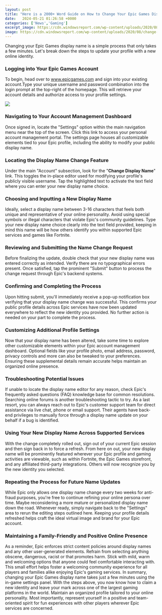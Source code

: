```yaml
---
layout: post
title: "Here is a 2000+ Word Guide on How to Change Your Epic Games Display Name"
date:   2024-05-21 01:26:58 +0000
categories: ['News','Gaming']
excerpt_image: https://cdn.windowsreport.com/wp-content/uploads/2020/08/change-epic-game-name.jpg
image: https://cdn.windowsreport.com/wp-content/uploads/2020/08/change-epic-game-name.jpg
---
```


Changing your Epic Games display name is a simple process that only takes a few minutes. Let's break down the steps to update your profile with a new online identity.
### **Logging into Your Epic Games Account**
To begin, head over to www.epicgames.com and sign into your existing account.Type your unique username and password combination into the login prompt at the top-right of the homepage. This will retrieve your account details and authorize access to your profile settings. 

![](https://cdn.windowsreport.com/wp-content/uploads/2022/09/epic-games-name-change-1.png)
### **Navigating to Your Account Management Dashboard**
Once signed in, locate the "Settings" option within the main navigation menu near the top of the screen. Click this link to access your personal account management portal. The settings page houses all customizable elements tied to your Epic profile, including the ability to modify your public display name.
### **Locating the Display Name Change Feature**  
Under the main "Account" subsection, look for the "**Change Display Name**" link. This toggles the in-place editor used for modifying your profile's publicly visible username. Tap the highlighted text to activate the text field where you can enter your new display name choice.
### **Choosing and Inputting a New Display Name**
Ideally, select a display name between 3-16 characters that feels both unique and representative of your online personality. Avoid using special symbols or illegal characters that violate Epic's community guidelines. Type your new display name choice clearly into the text field provided, keeping in mind this name will be how others identify you within supported Epic services and games like Fortnite.
### **Reviewing and Submitting the Name Change Request** 
Before finalizing the update, double check that your new display name was entered correctly as intended. Verify there are no typographical errors present. Once satisfied, tap the prominent "Submit" button to process the change request through Epic's backend systems. 
### **Confirming and Completing the Process**
Upon hitting submit, you'll immediately receive a pop-up notification box verifying that your display name change was successful. This confirms your public profile details across Epic services have now been updated everywhere to reflect the new identity you provided. No further action is needed on your part to complete the process.
### **Customizing Additional Profile Settings**  
Now that your display name has been altered, take some time to explore other customizable elements within your Epic account management dashboard. Optional fields like your profile photo, email address, password, privacy controls and more can also be tweaked to your preferences. Ensuring these supplemental details remain accurate helps maintain an organized online presence.
### **Troubleshooting Potential Issues**
If unable to locate the display name editor for any reason, check Epic's frequently asked questions (FAQ) knowledge base for common resolutions. Searching online forums is another troubleshooting tactic to try. As a last resort, you can always reach out to Epic's customer support team for direct assistance via live chat, phone or email support. Their agents have back-end privileges to manually force through a display name update on your behalf if a bug is identified.
### **Using Your New Display Name Across Supported Services**  
With the change completely rolled out, sign out of your current Epic session and then sign back in to force a refresh. From here on out, your new display name will be prominently featured wherever your Epic profile and gaming activities are viewable, such as within Fortnite, the Epic Games storefront, and any affiliated third-party integrations. Others will now recognize you by the new identity you selected.
### **Repeating the Process for Future Name Updates**
While Epic only allows one display name change every two weeks for anti-fraud purposes, you're free to continue refining your online persona over time. Maybe reconsidering a more mature or personalized display name down the road. Whenever ready, simply navigate back to the "Settings" area to rerun the editing steps outlined here. Keeping your profile details refreshed helps craft the ideal virtual image and brand for your Epic account.
### **Maintaining a Family-Friendly and Positive Online Presence**  
As a reminder, Epic enforces strict content policies around display names and any other user-generated elements. Refrain from selecting anything obscene, dangerous, racist or that promotes harm. Stick with mild, warm and welcoming options that anyone could feel comfortable interacting with. This small effort helps foster a welcoming community experience for all players and families alike enjoying Epic's gaming services.
In summary, changing your Epic Games display name takes just a few minutes using the in-game settings panel. With the steps above, you now know how to claim a new identity and leave your mark across one of the largest gaming platforms in the world. Maintain an organized profile tailored to your online personality. Most importantly, represent yourself in a positive and team-oriented spirit for fun experiences with other players wherever Epic services are concerned.